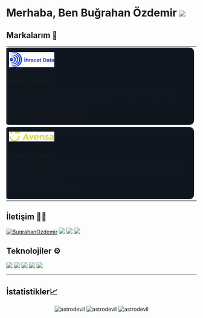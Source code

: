 # Merhaba, Ben **Buğrahan Özdemir** <img src="https://github.com/TheDudeThatCode/TheDudeThatCode/blob/master/Assets/Hi.gif?raw=true" width="29px">

## Markalarım 🌠

<table>
  <tr>
    <td align="left">
    <div style="background-color: #0F1620; padding: 12px; border-radius: 12px; margin-left: -12px;">
      <img src="./src/brands/ihracat-data-logo.png" width="120"/>
      <h3><strong>İhracat Data</strong>®</h3>
      <p>İhracat Data’nın sertifikalı veritabanında bulunan yurtiçi ve yurtdışı firmalar ile şirketinizi tüm dünyada tanıtın!
      </p>
      <p>İncele: <a href="ihracatdata.com" target="_blank">www.ihracatdata.com</a></p>
      </div>
  </td>
  <tr>
  <td>
  <div style="background-color: #0F1620; padding: 12px; border-radius: 12px; margin-left: -12px;">
      <img src="./src/brands/avensa-logo.png" width="120"/>
      <h3><strong>Avensa Dijital</strong>®</h3>
      <p>Firmanızın dijital dünyada ihtiyacı olan tüm çözümlerimiz ile işinizin her zaman destekçisiyiz.
      </p>
      <p>İncele: <a href="avensa.com.tr" target="_blank">www.avensa.com.tr</a></p>
      </div>
  </td>
  </tr>

  </tr>
</table>

## İletişim 👋🏼

<p align="left">  
  <a href="https://bugrahanozdemir.com" target="blank"><img src="https://img.icons8.com/color/48/null/internet--v1.png" alt="BugrahanOzdemir" height="35" width="35"/></a>
  <a href="https://www.instagram.com/testobugra/" target="blank"><img src="https://img.icons8.com/fluency/35/000000/instagram-new.png"/></a>
  <a href="https://twitter.com/bhanozdemir_" target="blank"><img src="https://img.icons8.com/color/35/000000/twitter--v2.png"/></a>
  <a href="https://www.linkedin.com/in/bugrahanozdemir/" target="blank"><img src="https://img.icons8.com/color/35/000000/linkedin.png"/></a>
</p>
    
## Teknolojiler ⚙️
<img src="https://img.icons8.com/color/48/000000/javascript--v1.png"/>
<img src="https://img.icons8.com/color/48/null/react-native.png"/>
<img src="https://img.icons8.com/fluency/48/000000/node-js.png"/>
<img src="https://img.icons8.com/fluency/48/null/tailwind_css.png"/>
<img src="https://img.icons8.com/color/48/000000/python--v1.png"/>
<hr>

<!-- ## My Experiences🙌🏼

- [GSSOC'21 Participant](https://github.com/Astrodevil/Astrodevil/blob/main/src/Certificate%20-%20Amitesh%20Anand.png): Contributed to some projects, mainly based on Web Development.
- [Hacktoberfest-2021](https://hacktoberfest.digitalocean.com/): Participated as maintainer.
- [MLH Hackathons](https://mlh.io/): Participated in [Local Hack Day: Build](https://organize.mlh.io/participants/events/6072-local-hack-day-build) and [Local Hack Day: Share](https://organize.mlh.io/participants/events/6430-local-hack-day-share).
- [GoogleCloudReady Facilitator Program](https://events.withgoogle.com/googlecloudready-facilitator-program/enrol-in-the-program/#content): Completed Labs and challenges in [Qwiklabs](https://www.qwiklabs.com/public_profiles/f3d65b58-4359-4795-96da-1241061ad207).

[<a href="https://www.mysql.com/" target="_blank"> <img src="https://raw.githubusercontent.com/devicons/devicon/master/icons/mysql/mysql-original-wordmark.svg" alt="mysql" width="40" height="40"/> </a>
<a href="https://www.cprogramming.com/" target="_blank"> <img src="https://raw.githubusercontent.com/devicons/devicon/master/icons/c/c-original.svg" alt="c" width="40" height="40"/> </a> <a href="https://www.python.org" target="_blank"> <img src="https://raw.githubusercontent.com/devicons/devicon/master/icons/python/python-original.svg" alt="python" width="40" height="40"/> </a>]:# -->

## İstatistikler📈

<p align="center">
<img width="40%" src="https://github-readme-stats.vercel.app/api/top-langs?username=BugrahanOzdemir&show_icons=true&theme=dracula&title_color=ff8000&text_color=ffffff&bg_color=6a6a6a&locale=en&layout=compact&hide_border=true" alt="astrodevil" /> 
<img width="48%" src="https://github-readme-stats.vercel.app/api?username=BugrahanOzdemir&show_icons=true&theme=dracula&title_color=ff8000&text_color=ffffff&bg_color=6a6a6a&locale=en&hide_border=true" alt="astrodevil" />
<img width="48%" src="https://github-readme-streak-stats.herokuapp.com/?user=BugrahanOzdemir&theme=highcontrast&hide_border=true" alt="astrodevil" />
</p>
